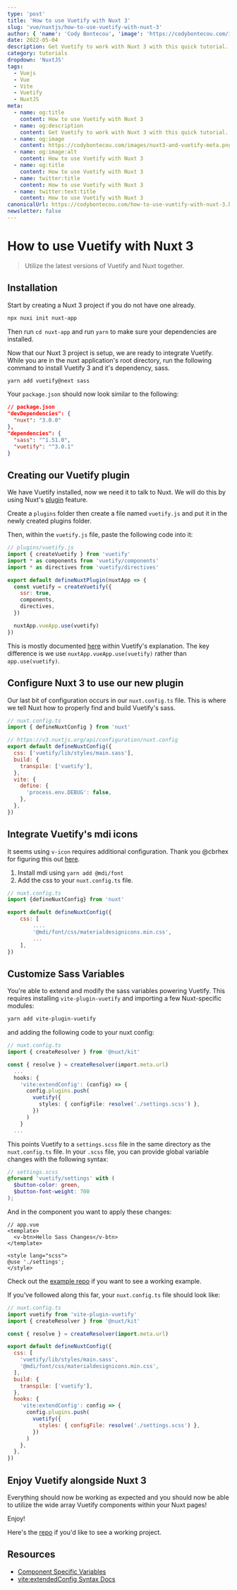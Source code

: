 ```yaml
---
type: 'post'
title: 'How to use Vuetify with Nuxt 3'
slug: 'vue/nuxtjs/how-to-use-vuetify-with-nuxt-3'
author: { 'name': 'Cody Bontecou', 'image': 'https://codybontecou.com/images/cody-abstract.jpeg' }
date: 2022-05-04
description: Get Vuetify to work with Nuxt 3 with this quick tutorial.
category: tutorials
dropdown: 'NuxtJS'
tags:
  - Vuejs
  - Vue
  - Vite
  - Vuetify
  - NuxtJS
meta:
  - name: og:title
    content: How to use Vuetify with Nuxt 3
  - name: og:description
    content: Get Vuetify to work with Nuxt 3 with this quick tutorial.
  - name: og:image
    content: https://codybontecou.com/images/nuxt3-and-vuetify-meta.png
  - name: og:image:alt
    content: How to use Vuetify with Nuxt 3
  - name: og:title
    content: How to use Vuetify with Nuxt 3
  - name: twitter:title
    content: How to use Vuetify with Nuxt 3
  - name: twitter:text:title
    content: How to use Vuetify with Nuxt 3
canonicalUrl: https://codybontecou.com/how-to-use-vuetify-with-nuxt-3.html
newsletter: false
---
```


# How to use Vuetify with Nuxt 3

> Utilize the latest versions of Vuetify and Nuxt together.

## Installation

Start by creating a Nuxt 3 project if you do not have one already.

```bash
npx nuxi init nuxt-app
```

Then run `cd nuxt-app` and run `yarn` to make sure your dependencies are installed.

Now that our Nuxt 3 project is setup, we are ready to integrate Vuetify. While you are in the nuxt application's root directory, run the following command to install Vuetify 3 and it's dependency, sass.

```bash
yarn add vuetify@next sass
```

Your `package.json` should now look similar to the following:

```json
// package.json
"devDependencies": {
  "nuxt": "3.0.0"
},
"dependencies": {
  "sass": "^1.51.0",
  "vuetify": "^3.0.1"
}
```

## Creating our Vuetify plugin

We have Vuetify installed, now we need it to talk to Nuxt. We will do this by using Nuxt's [plugin](https://v3.nuxtjs.org/guide/directory-structure/plugins/) feature.

Create a `plugins` folder then create a file named `vuetify.js` and put it in the newly created plugins folder.

Then, within the `vuetify.js` file, paste the following code into it:

```js
// plugins/vuetify.js
import { createVuetify } from 'vuetify'
import * as components from 'vuetify/components'
import * as directives from 'vuetify/directives'

export default defineNuxtPlugin(nuxtApp => {
  const vuetify = createVuetify({
    ssr: true,
    components,
    directives,
  })

  nuxtApp.vueApp.use(vuetify)
})
```

This is mostly documented [here](https://next.vuetifyjs.com/en/getting-started/installation/#usage) within Vuetify's explanation. The key difference is we use `nuxtApp.vueApp.use(vuetify)` rather than `app.use(vuetify)`.

## Configure Nuxt 3 to use our new plugin

Our last bit of configuration occurs in our `nuxt.config.ts` file. This is where we tell Nuxt how to properly find and build Vuetify's sass.

```js
// nuxt.config.ts
import { defineNuxtConfig } from 'nuxt'

// https://v3.nuxtjs.org/api/configuration/nuxt.config
export default defineNuxtConfig({
  css: ['vuetify/lib/styles/main.sass'],
  build: {
    transpile: ['vuetify'],
  },
  vite: {
    define: {
      'process.env.DEBUG': false,
    },
  },
})
```

## Integrate Vuetify's mdi icons

It seems using `v-icon` requires additional configuration. Thank you @cbrhex for figuring this out [here](https://github.com/nuxt/framework/discussions/1183#discussioncomment-2682117).

1. Install mdi using `yarn add @mdi/font`
2. Add the css to your `nuxt.config.ts` file.

```js
// nuxt.config.ts
import {defineNuxtConfig} from 'nuxt'

export default defineNuxtConfig({
    css: [
        ....
        '@mdi/font/css/materialdesignicons.min.css',
        ...
    ],
})
```

## Customize Sass Variables

You're able to extend and modify the sass variables powering Vuetify. This requires installing `vite-plugin-vuetify` and importing a few Nuxt-specific modules:

```bash
yarn add vite-plugin-vuetify
```

and adding the following code to your nuxt config:

```ts
// nuxt.config.ts
import { createResolver } from '@nuxt/kit'

const { resolve } = createResolver(import.meta.url)
  ...
  hooks: {
    'vite:extendConfig': (config) => {
      config.plugins.push(
        vuetify({
          styles: { configFile: resolve('./settings.scss') },
        })
      )
    }
  ...
```

This points Vuetify to a `settings.scss` file in the same directory as the `nuxt.config.ts` file. In your `.scss` file, you can provide global variable changes with the following syntax:

```scss
// settings.scss
@forward 'vuetify/settings' with (
  $button-color: green,
  $button-font-weight: 700
);
```

And in the component you want to apply these changes:

```vue
// app.vue
<template>
  <v-btn>Hello Sass Changes</v-btn>
</template>

<style lang="scss">
@use './settings';
</style>
```

Check out the [example repo](https://github.com/CodyBontecou/nuxt3-and-vuetify) if you want to see a working example.

If you've followed along this far, your `nuxt.config.ts` file should look like:

```js
// nuxt.config.ts
import vuetify from 'vite-plugin-vuetify'
import { createResolver } from '@nuxt/kit'

const { resolve } = createResolver(import.meta.url)

export default defineNuxtConfig({
  css: [
    'vuetify/lib/styles/main.sass',
    '@mdi/font/css/materialdesignicons.min.css',
  ],
  build: {
    transpile: ['vuetify'],
  },
  hooks: {
    'vite:extendConfig': config => {
      config.plugins.push(
        vuetify({
          styles: { configFile: resolve('./settings.scss') },
        })
      )
    },
  },
})
```

## Enjoy Vuetify alongside Nuxt 3

Everything should now be working as expected and you should now be able to utilize the wide array Vuetify components within your Nuxt pages!

Enjoy!

Here's the [repo](https://github.com/CodyBontecou/nuxt3-and-vuetify) if you'd like to see a working project.

## Resources

- [Component Specific Variables](https://next.vuetifyjs.com/en/features/sass-variables/#component-specific-variables)
- [vite:extendedConfig Syntax Docs](https://next.vuetifyjs.com/en/features/treeshaking/)
